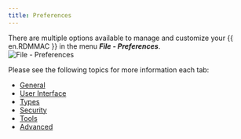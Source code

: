 ```yaml
---
title: Preferences
---
```

There are multiple options available to manage and customize your {{ en.RDMMAC }} in the menu ***File - Preferences***.  
![File - Preferences](https://webdevolutions.azureedge.net/docs/en/rdm/mac/RdmMac4007.png) 

Please see the following topics for more information each tab:  

* [General](/rdm/mac/commands/file/preferences/general/) 
* [User Interface](/rdm/mac/commands/file/preferences/user-interface/) 
* [Types](/rdm/mac/commands/file/preferences/types/) 
* [Security](/rdm/mac/commands/file/preferences/security/) 
* [Tools](/rdm/mac/commands/file/preferences/tools/) 
* [Advanced](/rdm/mac/commands/file/preferences/advanced-options/) 
